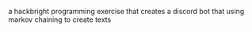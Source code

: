 a hackbright programming exercise that creates a discord bot that using markov chaining to create texts